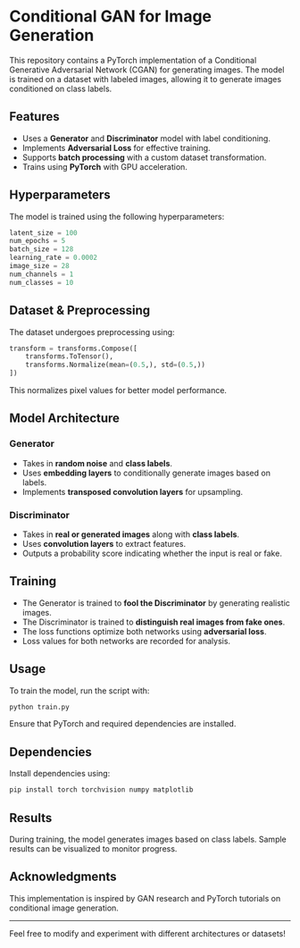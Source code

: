 # Conditional GAN for Image Generation

This repository contains a PyTorch implementation of a Conditional Generative Adversarial Network (CGAN) for generating images. The model is trained on a dataset with labeled images, allowing it to generate images conditioned on class labels.

## Features
- Uses a **Generator** and **Discriminator** model with label conditioning.
- Implements **Adversarial Loss** for effective training.
- Supports **batch processing** with a custom dataset transformation.
- Trains using **PyTorch** with GPU acceleration.

## Hyperparameters
The model is trained using the following hyperparameters:
```python
latent_size = 100
num_epochs = 5
batch_size = 128
learning_rate = 0.0002
image_size = 28
num_channels = 1
num_classes = 10
```

## Dataset & Preprocessing
The dataset undergoes preprocessing using:
```python
transform = transforms.Compose([
    transforms.ToTensor(),
    transforms.Normalize(mean=(0.5,), std=(0.5,))
])
```
This normalizes pixel values for better model performance.

## Model Architecture

### Generator
- Takes in **random noise** and **class labels**.
- Uses **embedding layers** to conditionally generate images based on labels.
- Implements **transposed convolution layers** for upsampling.

### Discriminator
- Takes in **real or generated images** along with **class labels**.
- Uses **convolution layers** to extract features.
- Outputs a probability score indicating whether the input is real or fake.

## Training
- The Generator is trained to **fool the Discriminator** by generating realistic images.
- The Discriminator is trained to **distinguish real images from fake ones**.
- The loss functions optimize both networks using **adversarial loss**.
- Loss values for both networks are recorded for analysis.

## Usage
To train the model, run the script with:
```bash
python train.py
```
Ensure that PyTorch and required dependencies are installed.

## Dependencies
Install dependencies using:
```bash
pip install torch torchvision numpy matplotlib
```

## Results
During training, the model generates images based on class labels. Sample results can be visualized to monitor progress.

## Acknowledgments
This implementation is inspired by GAN research and PyTorch tutorials on conditional image generation.

---

Feel free to modify and experiment with different architectures or datasets!

